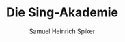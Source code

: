 ---
image: /assets/images/spiker/21a.jpg
author: Samuel Heinrich Spiker
artist: 
engraver: 
title: "Die Sing-Akademie"
subtitle: 
tags:
  - Theatre
layout: post
---